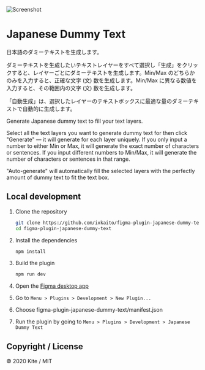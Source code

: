 ![Screenshot](https://user-images.githubusercontent.com/5457539/95561209-5c2ec900-0a55-11eb-9063-decb7b603374.png)

# Japanese Dummy Text

日本語のダミーテキストを生成します。

ダミーテキストを生成したいテキストレイヤーをすべて選択し「生成」をクリックすると、レイヤーごとにダミーテキストを生成します。Min/Max のどちらかのみを入力すると、正確な文字 (文) 数を生成します。Min/Max に異なる数値を入力すると、その範囲内の文字 (文) 数を生成します。

「自動生成」は、選択したレイヤーのテキストボックスに最適な量のダミーテキストで自動的に生成します。

Generate Japanese dummy text to fill your text layers.

Select all the text layers you want to generate dummy text for then click "Generate" — it will generate for each layer uniquely. If you only input a number to either Min or Max, it will generate the exact number of characters or sentences. If you input different numbers to Min/Max, it will generate the number of characters or sentences in that range.

"Auto-generate" will automatically fill the selected layers with the perfectly amount of dummy text to fit the text box.

## Local development

1.  Clone the repository

    ```bash
    git clone https://github.com/ixkaito/figma-plugin-japanese-dummy-text
    cd figma-plugin-japanese-dummy-text
    ```

2.  Install the dependencies

    ```bash
    npm install
    ```

3.  Build the plugin

    ```bash
    npm run dev
    ```

4.  Open the [Figma desktop app](https://www.figma.com/downloads/)

5.  Go to `Menu > Plugins > Development > New Plugin...`

6.  Choose figma-plugin-japanese-dummy-text/manifest.json

7.  Run the plugin by going to `Menu > Plugins > Development > Japanese Dummy Text`

## Copyright / License

© 2020 Kite / MIT

